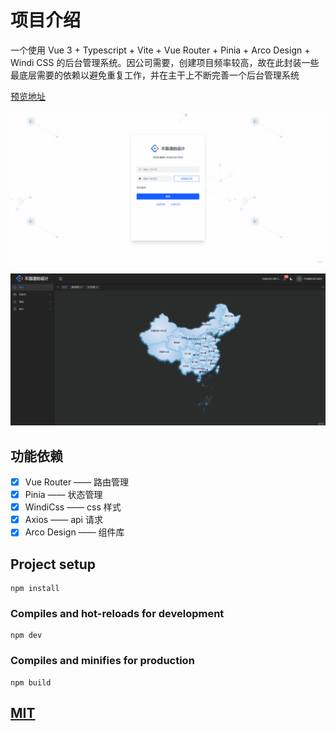 # 项目介绍

一个使用 Vue 3 + Typescript + Vite + Vue Router + Pinia + Arco Design + Windi CSS 的后台管理系统。因公司需要，创建项目频率较高，故在此封装一些最底层需要的依赖以避免重复工作，并在主干上不断完善一个后台管理系统

[预览地址](https://wyk1995.gitee.io/vue3_base)

![vue_admin_login](./src/assets/gif/vue_admin_login.gif)

![vue_admin_home](./src/assets/gif/vue_admin_home.gif)

## 功能依赖

- [x] Vue Router —— 路由管理
- [x] Pinia —— 状态管理
- [x] WindiCss —— css 样式
- [x] Axios —— api 请求
- [x] Arco Design —— 组件库

## Project setup

```
npm install
```

### Compiles and hot-reloads for development

```
npm dev
```

### Compiles and minifies for production

```
npm build
```

<a href="https://github.com/little3201/leafage-ms/blob/master/LICENSE">
  <h2>MIT</h2>
</a>
